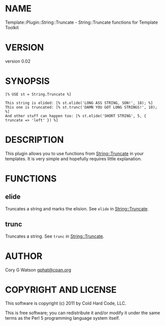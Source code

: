 # NAME

Template::Plugin::String::Truncate - String::Truncate functions for Template Toolkit

# VERSION

version 0.02

# SYNOPSIS

    [% USE st = String.Truncate %]

    This string is elided: [% st.elide('LONG ASS STRING, SON!', 18); %]
    This one is truncated: [% st.trunc('DAMN YOU GOT LONG STRINGS!', 10); %]
    And other stuff can happen too: [% st.elide('SHORT STRING', 5, { truncate => 'left' }) %]

# DESCRIPTION

This plugin allows you to use functions from [String::Truncate](http://search.cpan.org/perldoc?String::Truncate) in your templates.
It is very simple and hopefully requires little explanation.  

# FUNCTIONS

## elide

Truncates a string and marks the elision.  See `elide` in [String::Truncate](http://search.cpan.org/perldoc?String::Truncate).

## trunc

Truncates a string.  See `trunc` in [String::Truncate](http://search.cpan.org/perldoc?String::Truncate).

# AUTHOR

Cory G Watson <gphat@cpan.org>

# COPYRIGHT AND LICENSE

This software is copyright (c) 2011 by Cold Hard Code, LLC.

This is free software; you can redistribute it and/or modify it under
the same terms as the Perl 5 programming language system itself.
